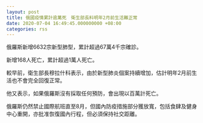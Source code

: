 ```yaml
---
layout: post
title: 俄國疫情累計逾萬死　衛生部長料明年2月前生活難正常
date: 2020-07-04 16:49:45.000000000 +08:00
categories: rss
---
```


俄羅斯新增6632宗新型肺型，累計超過67萬4千宗確診。

新增168人死亡，累計超過1萬人死亡。

較早前，衛生部長穆拉什科表示，由於新型肺炎個案持續增加，估計明年2月前生活也不會完全回復正常。

他又表示，如果俄羅斯沒有採取任何預防，會出現以百萬計死亡。

俄羅斯仍然禁止國際航班直至8月，但國內防疫措施部分獲放寬，包括食肆及健身中心重開，亦批准恢復國內行程，但必須保持社交距離。
